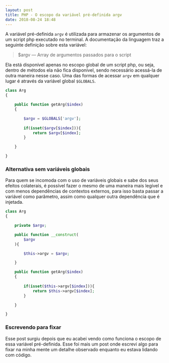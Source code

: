 ```yaml
---
layout: post
title: PHP - O escopo da variável pré-definida argv
date: 2018-08-24 18:48
---
```


A variável pré-definida `argv` é utilizada para armazenar os argumentos de um script php executado no terminal. A documentação da linguagem traz a seguinte definição sobre esta variável:

> $argv — Array de argumentos passados para o script

Ela está disponível apenas no escopo global de um script php, ou seja, dentro de métodos ela não fica disponível, sendo necessário acessá-la de outra maneira nesse caso. Uma das formas de acessar `argv` em qualquer lugar é através da variável global `$GLOBALS`.

```php
class Arg
{

    public function getArg($index)
    {

        $argv = $GLOBALS['argv'];
        
        if(isset($argv[$index])){
            return $argv[$index];
        }

    }

}
```

### Alternativa sem variáveis globais

Para quem se incomoda com o uso de variáveis globais e sabe dos seus efeitos colaterais, é possível fazer o mesmo de uma maneira mais legível e com menos dependências de contextos externos, para isso basta passar a variável como parâmetro, assim como qualquer outra dependência que é injetada.

```php
class Arg
{

    private $argv;

    public function __construct(
        $argv
    ){

        $this->argv = $argv;

    }

    public function getArg($index)
    {
        
        if(isset($this->argv[$index])){
            return $this->argv[$index];
        }

    }

}
```

### Escrevendo para fixar

Esse post surgiu depois que eu acabei vendo como funciona o escopo de essa variável pré-definida. Esse foi mais um post onde escrevi algo para fixar na minha mente um detalhe observado enquanto eu estava lidando com código.